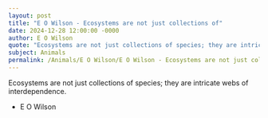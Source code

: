 ```yaml
---
layout: post
title: "E O Wilson - Ecosystems are not just collections of"
date: 2024-12-28 12:00:00 -0000
author: E O Wilson
quote: "Ecosystems are not just collections of species; they are intricate webs of interdependence."
subject: Animals
permalink: /Animals/E O Wilson/E O Wilson - Ecosystems are not just collections of
---
```


Ecosystems are not just collections of species; they are intricate webs of interdependence.

- E O Wilson
